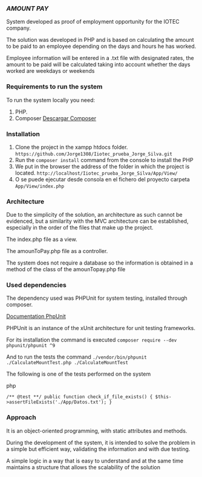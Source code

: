 ﻿
### *AMOUNT PAY*

System developed as proof of employment opportunity for the IOTEC company.

The solution was developed in PHP and is based on calculating the amount to be paid to an employee depending on the days and hours he has worked.

Employee information will be entered in a .txt file with designated rates, the amount to be paid will be calculated taking into account whether the days worked are weekdays or weekends

### Requirements to run the system

To run the system locally you need:

1. PHP.
2. Composer [Descargar Composer](https://getcomposer.org/download/)

### Installation

1. Clone the project in the xampp htdocs folder. `https://github.com/Jorge1308/Iiotec_prueba_Jorge_Silva.git`
2. Run the `composer install` command from the console to install the PHP
3. We put in the browser the address of the folder in which the project is located. `http://localhost/Iiotec_prueba_Jorge_Silva/App/View/`
4. O se puede ejecutar desde consola en el fichero del proyecto carpeta `App/View/index.php` 

### Architecture

Due to the simplicity of the solution, an architecture as such cannot be evidenced, but a similarity with the MVC architecture can be established, especially in the order of the files that make up the project.

The index.php file as a view.

The amounToPay.php file as a controller.

The system does not require a database so the information is obtained in a method of the class of the amounTopay.php file

### Used dependencies

The dependency used was PHPUnit for system testing, installed through composer.

[Documentation PhpUnit](https://phpunit.de/)

PHPUnit is an instance of the xUnit architecture for unit testing frameworks.

For its installation the command is executed `composer require --dev phpunit/phpunit ^9`

And to run the tests the command `./vendor/bin/phpunit ./CalculateMountTest.php ./CalculateMountTest`

The following is one of the tests performed on the system

php

 `/** @test **/
 public function check_if_file_exists()
{
    $this->assertFileExists('./App/Datos.txt');
}`




### Approach

It is an object-oriented programming, with static attributes and methods.

During the development of the system, it is intended to solve the problem in a simple but efficient way, validating the information and with due testing.

A simple logic in a way that is easy to understand and at the same time maintains a structure that allows the scalability of the solution

